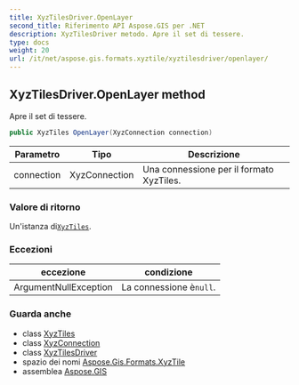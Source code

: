```yaml
---
title: XyzTilesDriver.OpenLayer
second_title: Riferimento API Aspose.GIS per .NET
description: XyzTilesDriver metodo. Apre il set di tessere.
type: docs
weight: 20
url: /it/net/aspose.gis.formats.xyztile/xyztilesdriver/openlayer/
---
```

## XyzTilesDriver.OpenLayer method

Apre il set di tessere.

```csharp
public XyzTiles OpenLayer(XyzConnection connection)
```

| Parametro | Tipo | Descrizione |
| --- | --- | --- |
| connection | XyzConnection | Una connessione per il formato XyzTiles. |

### Valore di ritorno

Un'istanza di[`XyzTiles`](../../xyztiles/).

### Eccezioni

| eccezione | condizione |
| --- | --- |
| ArgumentNullException | La connessione è`null`. |

### Guarda anche

* class [XyzTiles](../../xyztiles/)
* class [XyzConnection](../../xyzconnection/)
* class [XyzTilesDriver](../)
* spazio dei nomi [Aspose.Gis.Formats.XyzTile](../../xyztilesdriver/)
* assemblea [Aspose.GIS](../../../)


